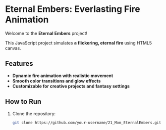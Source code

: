 # Eternal Embers: Everlasting Fire Animation

Welcome to the **Eternal Embers** project!

This JavaScript project simulates **a flickering, eternal fire** using HTML5 canvas.

## Features
- **Dynamic fire animation with realistic movement**
- **Smooth color transitions and glow effects**
- **Customizable for creative projects and fantasy settings**

## How to Run

1. Clone the repository:
   ```bash
   git clone https://github.com/your-username/21_Mon_EternalEmbers.git
